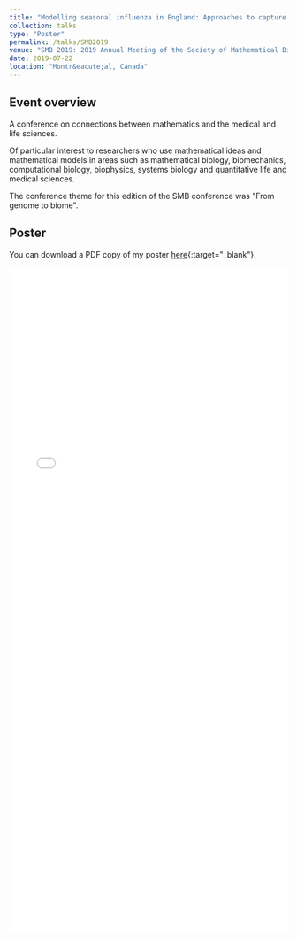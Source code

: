 ```yaml
---
title: "Modelling seasonal influenza in England: Approaches to capture immunity propagation"
collection: talks
type: "Poster"
permalink: /talks/SMB2019
venue: "SMB 2019: 2019 Annual Meeting of the Society of Mathematical Biology"
date: 2019-07-22
location: "Montr&eacute;al, Canada"
---
```


## Event overview

A conference on connections between mathematics and the medical and life sciences.

Of particular interest to researchers who use mathematical ideas and mathematical models in areas such as mathematical biology, biomechanics, computational biology, biophysics, systems biology and quantitative life and medical sciences.

The conference theme for this edition of the SMB conference was &quot;From genome to biome&quot;.

## Poster
You can download a PDF copy of my poster [here](/files/Posters/EdHill_SMB2019Poster.pdf){:target="_blank"}.
<iframe src="/files/Posters/EdHill_SMB2019Poster.pdf" width="100%" height="1200" frameborder="no" border="0" marginwidth="0" marginheight="0"></iframe>
